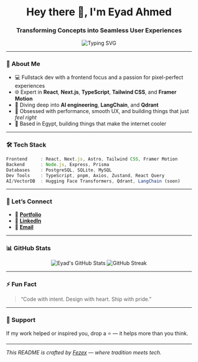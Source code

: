 <h1 align="center">Hey there 👋, I'm Eyad Ahmed</h1>
<h3 align="center">Transforming Concepts into Seamless User Experiences</h3>

<p align="center">
  <img src="https://readme-typing-svg.herokuapp.com?font=Fira+Code&size=20&pause=1000&color=0AFFEF&center=true&vCenter=true&width=435&lines=Fullstack+Web+Developer;React+%7C+Next.js+%7C+TypeScript+Wizard;Design+to+Code+with+Precision;Forever+Learning+%F0%9F%93%9A" alt="Typing SVG" />
</p>

---

### 🧠 About Me

- 💻 Fullstack dev with a frontend focus and a passion for pixel-perfect experiences  
- 🌐 Expert in **React**, **Next.js**, **TypeScript**, **Tailwind CSS**, and **Framer Motion**  
- 🤖 Diving deep into **AI engineering**, **LangChain**, and **Qdrant**  
- 🎯 Obsessed with performance, smooth UX, and building things that just *feel right*  
- 📍 Based in Egypt, building things that make the internet cooler  

---

### 🛠️ Tech Stack

```ts
Frontend     : React, Next.js, Astro, Tailwind CSS, Framer Motion  
Backend      : Node.js, Express, Prisma  
Databases    : PostgreSQL, SQLite, MySQL  
Dev Tools    : TypeScript, pnpm, Axios, Zustand, React Query  
AI/VectorDB  : Hugging Face Transformers, Qdrant, LangChain (soon)  
```

---

### 🔗 Let’s Connect

* 💼 [**Portfolio**](https://fezex.vercel.app)
* 💬 [**LinkedIn**](https://www.linkedin.com/in/eyad-ahmed-13382a273/) <!-- Replace with actual -->
* 📧 [**Email**](mailto:Eyad__Ahmed@outlook.com)

---

### 📊 GitHub Stats

<p align="center">
  <img src="https://github-readme-stats.vercel.app/api?username=Eyadfezex&show_icons=true&theme=tokyonight" alt="Eyad's GitHub Stats" />
  <img src="https://github-readme-streak-stats.herokuapp.com?user=Eyadfezex&theme=tokyonight&hide_border=true" alt="GitHub Streak" />
</p>

---

### ⚡ Fun Fact

> “Code with intent. Design with heart. Ship with pride.”

---

### 💖 Support

If my work helped or inspired you, drop a ⭐ — it helps more than you think.

---

*This README is crafted by [Fezex](https://fezex.vercel.app) — where tradition meets tech.*

